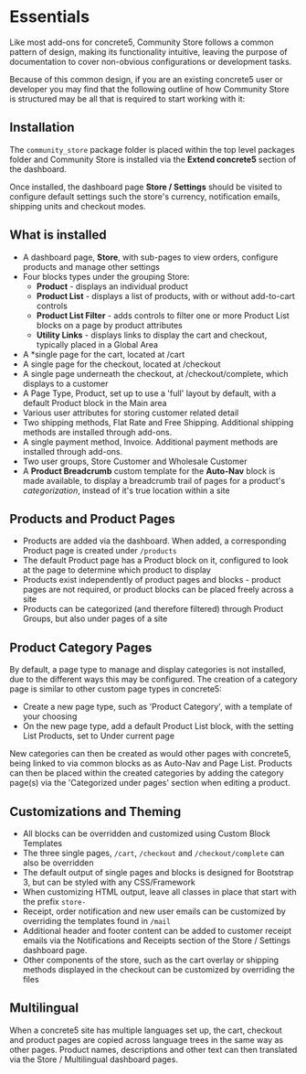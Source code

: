 # Essentials

Like most add-ons for concrete5, Community Store follows a common pattern of design, making its functionality intuitive, leaving the purpose of documentation to cover non-obvious configurations or development tasks.

Because of this common design, if you are an existing concrete5 user or developer you may find that the following outline of how Community Store is structured may be all that is required to start working with it:

## Installation
The `community_store` package folder is placed within the top level packages folder and Community Store is installed via the **Extend concrete5** section of the dashboard.

Once installed, the dashboard page **Store / Settings** should be visited to configure default settings such the store's currency, notification emails, shipping units and checkout modes. 

## What is installed
- A dashboard page, **Store**, with sub-pages to view orders, configure products and manage other settings
- Four blocks types under the grouping Store:
    - **Product** - displays an individual product
    - **Product List** - displays a list of products, with or without add-to-cart controls
    - **Product List Filter** - adds controls to filter one or more Product List blocks on a page by product attributes
    - **Utility Links** - displays links to display the cart and checkout, typically placed in a Global Area
- A *single page for the cart, located at /cart
- A single page for the checkout, located at /checkout
- A single page underneath the checkout, at /checkout/complete, which displays to a customer 
- A Page Type, Product, set up to use a 'full' layout by default, with a default Product block in the Main area
- Various user attributes for storing customer related detail
- Two shipping methods, Flat Rate and Free Shipping. Additional shipping methods are installed through add-ons.
- A single payment method, Invoice. Additional payment methods are installed through add-ons.
- Two user groups, Store Customer and Wholesale Customer
- A **Product Breadcrumb** custom template for the **Auto-Nav** block is made available, to display a breadcrumb trail of pages for a product's _categorization_, instead of it's true location within a site

## Products and Product Pages
- Products are added via the dashboard. When added, a corresponding Product page is created under `/products`
- The default Product page has a Product block on it, configured to look at the page to determine which product to display
- Products exist independently of product pages and blocks - product pages are not required, or product blocks can be placed freely across a site
- Products can be categorized (and therefore filtered) through Product Groups, but also under pages of a site

## Product Category Pages
By default, a page type to manage and display categories is not installed, due to the different ways this may be configured.
The creation of a category page is similar to other custom page types in concrete5:
- Create a new page type, such as 'Product Category', with a template of your choosing
- On the new page type, add a default Product List block, with the setting List Products, set to Under current page

New categories can then be created as would other pages with concrete5, being linked to via common blocks as as Auto-Nav and Page List. Products can then be placed within the created categories by adding the category page(s) via the 'Categorized under pages' section when editing a product. 

## Customizations and Theming
- All blocks can be overridden and customized using Custom Block Templates
- The three single pages, `/cart`, `/checkout` and `/checkout/complete` can also be overridden
- The default output of single pages and blocks is designed for Bootstrap 3, but can be styled with any CSS/Framework
- When customizing HTML output, leave all classes in place that start with the prefix `store-`
- Receipt, order notification and new user emails can be customized by overriding the templates found in `/mail`
- Additional header and footer content can be added to customer receipt emails via the Notifications and Receipts section of the Store / Settings dashboard page.
- Other components of the store, such as the cart overlay or shipping methods displayed in the checkout can be customized by overriding the files 

## Multilingual
When a concrete5 site has multiple languages set up, the cart, checkout and product pages are copied across language trees in the same way as other pages. Product names, descriptions and other text can then translated via the Store / Multilingual dashboard pages.
 




 


